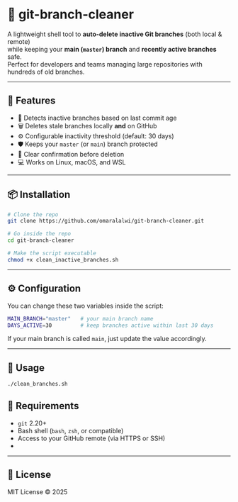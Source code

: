 # 🧹 git-branch-cleaner

A lightweight shell tool to **auto-delete inactive Git branches** (both local & remote)  
while keeping your **main (`master`) branch** and **recently active branches** safe.  
Perfect for developers and teams managing large repositories with hundreds of old branches.

---

## 🚀 Features

- 🧠 Detects inactive branches based on last commit age  
- 🗑️ Deletes stale branches locally **and** on GitHub  
- ⚙️ Configurable inactivity threshold (default: 30 days)  
- 🛡️ Keeps your `master` (or `main`) branch protected  
- 🧩 Clear confirmation before deletion  
- 💻 Works on Linux, macOS, and WSL

---

## 📦 Installation

```bash
# Clone the repo
git clone https://github.com/omaralalwi/git-branch-cleaner.git

# Go inside the repo
cd git-branch-cleaner

# Make the script executable
chmod +x clean_inactive_branches.sh
````

---

## ⚙️ Configuration

You can change these two variables inside the script:

```bash
MAIN_BRANCH="master"   # your main branch name
DAYS_ACTIVE=30         # keep branches active within last 30 days
```

If your main branch is called `main`, just update the value accordingly.

---

## 🧩 Usage

```bash
./clean_branches.sh
```

## 🧰 Requirements

* `git` 2.20+
* Bash shell (`bash`, `zsh`, or compatible)
* Access to your GitHub remote (via HTTPS or SSH)
* 
---

## 📜 License

MIT License © 2025
